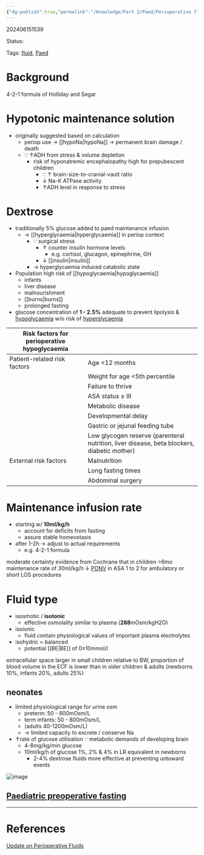 ```yaml
---
{"dg-publish":true,"permalink":"/Knowledge/Part 2/Paed/Perioperative fluids/"}
---
```



202406151539

Status: 

Tags: [fluid](fluid), [Paed](../../Medicine/Paediatrics.md)

# Background
4-2-1 formula of Holliday and Segar

# Hypotonic maintenance solution
- originally suggested based on calculation
	- periop use → [[hypoNa\|hypoNa]] → permanent brain damage / death
	- ∵ ↑ADH from stress & volume depletion
		- risk of hyponatremic encephalopathy high for prepubescent children
			- ∵ ↑ brain-size-to-cranial-vault ratio
			- ↓ Na-K ATPase activity
			- ↑ADH level in response to stress

# Dextrose
- traditionally 5% glucose added to paed maintenance infusion
	- → [[hyperglycaemia\|hyperglycaemia]] in periop context
		- ∵ surgical stress
			- ↑ counter insulin hormone levels
				- e.g. cortisol, glucagon, epinephrine, GH
			- ↓ [[insulin\|insulin]]
		- → hyperglycaemia induced catabolic state
- Population high risk of [[hypoglycaemia\|hypoglycaemia]]
	- infants
	- liver disease
	- malnourishment
	- [[burns\|burns]]
	- prolonged fasting
- glucose concentration of **1 - 2.5%** adequate to prevent lipolysis & [hypoglycaemia](hypoglycaemia) w/o risk of [hyperglycaemia](hyperglycaemia)

|Risk factors for perioperative hypoglycaemia|   |
|---|---|
|Patient-related risk factors|Age <12 months|
||Weight for age <5th percentile|
||Failure to thrive|
||ASA status ≥ III|
||Metabolic disease|
||Developmental delay|
||Gastric or jejunal feeding tube|
||Low glycogen reserve (parenteral nutrition, liver disease, beta blockers, diabetic mother)|
|External risk factors|Malnutrition|
||Long fasting times|
||Abdominal surgery|

# Maintenance infusion rate
- starting w/ **10ml/kg/h**
	- account for deficits from fasting
	- assure stable homeostasis
- after 1-2h → adjust to actual requirements
	- e.g. 4-2-1 formula

moderate certainty evidence from Cochrane that in children >6mo maintenance rate of 30ml/kg/h ↓ [PONV](../../Medicine/Postoperative%20nausea%20and%20vomiting.md) in ASA 1 to 2 for ambulatory or short LOS procedures

# Fluid type
- isosmotic / **isotonic**
	- effective osmolality similar to plasma (**288**mOsm/kgH2O)
- isoionic
	- fluid contain physiological values of important plasma electrolytes
- isohydric = balanced
	- potential [[BE\|BE]] of 0±10mmol/l

extracellular space larger in small children relative to BW, proportion of blood volume in the ECF is lower than in older children & adults (newborns 10%, infants 20%, adults 25%)

## neonates
- limited physiological range for urine osm
	- preterm: 50 - 600mOsm/L
	- term infants: 50 - 800mOsm/L
	- (adults 40-1200mOsm/L)
	- → limited capacity to excrete / conserve Na
- ↑rate of glucose utilisation ∵ metabolic demands of developing brain
	- 4-8mg/kg/min glucose
	- 10ml/kg/h of glucose 1%, 2% & 4% in LR equivalent in newborns
		- 2-4% dextrose fluids more effective at preventing untoward events

![image](https://pub-23ef68458aab474daba6b39d398a7a32.r2.dev/afb25c7d9a5f895aa86a9a6c12b91334.png)
## [Paediatric preoperative fasting](Paediatric%20preoperative%20fasting.md)


___
# References
[Update on Perioperative Fluids](../../../Reference%20notes/Readwise/Articles/Update%20on%20Perioperative%20Fluids.md)

